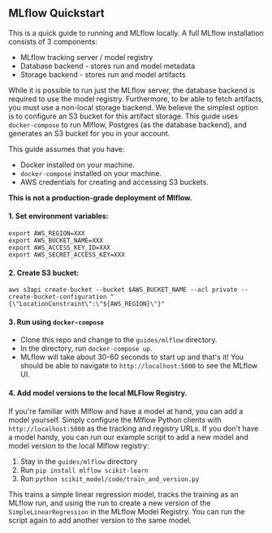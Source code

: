 ## MLflow Quickstart

This is a quick guide to running and MLflow locally. A full MLflow
installation consists of 3 components:

* MLflow tracking server / model registry
* Database backend -  stores run and model metadata
* Storage backend - stores run and model artifacts

While it is possible to run just the MLflow server, the database backend is
required to use the model registry. Furthermore, to be able to fetch
artifacts, you must use a non-local storage backend. We believe the simplest
option is to configure an S3 bucket for this artifact storage. This guide
uses `docker-compose` to run Mlflow, Postgres (as the database backend), and
generates an S3 bucket for you in your account.

This guide assumes that you have:

* Docker installed on your machine.
* `docker-compose` installed on your machine.
* AWS credentials for creating and accessing S3 buckets. 

**This is not a production-grade deployment of Mlflow.**

#### 1. Set environment variables:

```
export AWS_REGION=XXX
export AWS_BUCKET_NAME=XXX
export AWS_ACCESS_KEY_ID=XXX
export AWS_SECRET_ACCESS_KEY=XXX
```

#### 2. Create S3 bucket:

```
aws s3api create-bucket --bucket $AWS_BUCKET_NAME --acl private --create-bucket-configuration "{\"LocationConstraint\":\"${AWS_REGION}\"}"
```

#### 3. Run using `docker-compose`

- Clone this repo and change to the `guides/mlflow` directory.
- In the directory, run `docker-compose up`.
- MLflow will take about 30-60 seconds to start up and that's it! You should be able
  to navigate to `http://localhost:5000` to see the MLflow UI.

#### 4. Add model versions to the local MLFlow Registry.

If you're familiar with Mlflow and have a model at hand, you
can add a model yourself. Simply configure the Mlflow Python clients
with `http://localhost:5000` as the tracking and registry URLs.
If you don't have a model handy, you can run our example script
to add a new model and model version to the local Mlflow registry:

1. Stay in the `guides/mlflow` directory
2. Run `pip install mlflow scikit-learn`
3. Run `python scikit_model/code/train_and_version.py`

This trains a simple linear regression model, tracks the training as
an MLflow run, and using the run to create a new version of the
`SimpleLinearRegression` in the MLflow Model Registry.
You can run the script again to add another version to the same model.
